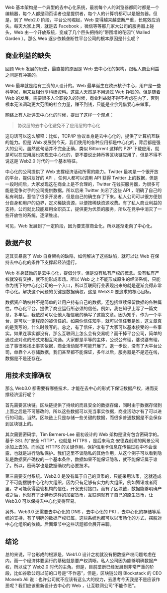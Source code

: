 Web 基本架构是一个典型的去中心化系统，最初每个人的浏览器都同时都是一个编辑器，每个人都是网页读者也是提供者，每个人的计算机都可以是服务器。但是，到了 Web2.0 阶段，平台公司崛起，Web 变得越来越垄断严重，长尾效应消失。每天大家上网，就是去 Facebook ，微信等等那几家大公司的服务器上碰头，Web 由一个开放系统，变成了几个巨头把持的”带围墙的花园“（ Walled Garden ）。那么 Web 逐步依赖垄断性平台公司的根本原因是什么呢？

## 商业利益的缺失
回顾 Web 发展的历史，最直接的原因是 Web 去中心化的架构，跟私人商业利益之间是有冲突的。

Web 最早就是给有工资的人设计的。Web 最早诞生在欧洲核子中心，用户是一些科学家，用来互相分享科研资料。这些人天然是不用通过 Web 挣钱的。但是随着 Web 的发展，需要很多人全职投入的时候，商业利益就不得不考虑在内了，否则根本无法调动更大范围的社会力量，赚不到钱，只能是业余凭借爱心来做事。

网络上有人批评去中心化的时候，提出了这样一个观点：

> 协议层的去中心化避免不了应用层的中心化

这句话可以这么解释：比如，TCP/IP 协议本身是去中心化的，提供了计算机互联的能力。但是 Web 发展到今天，我们使用的各种应用都是中心化的，背后都是强大的公司。虽然这句话并不完全正确，类似 Bittorrent 这样的 P2P 下载应用，就是可以在应用层也实现去中心化的，更不要说比特币等区块链应用了，但是不得不说这是 Web2.0 时代的一个基本特征。

中心化的公司提供了 Web 支撑经济活动所需的能力。Twitter 最初是一个很开放的平台，提供友好的 API ，任何人都可以调用 API 获得 Twitter 上的数据，但是一段时间后，大家发现这在商业上是不合理的，Twitter 花钱买服务器，为很多可能是竞争对手的公司提供数据。所以后来 Twitter 关闭了这些 API ，明确了自己的私有利益，惹恼了很多开发者，但是自己的确生存了下来。私人公司可以很方便划分自身和用户的边界，定义稀缺资源，以便按稀缺资源收费。有了私人商业利益的支持，公司就比较能雇用全职员工，提供更为优质的服务，所以在竞争中消灭了一些开放性的系统，逐渐胜出。

可见，Web 发展到了一定阶段，因为要支撑商业化，所以逐渐走向了中心化。

## 数据产权
这其实暴露了 Web 自身架构的缺陷，如何解决了这些缺陷，就可以让 Web 在保持去中心化的条件下支撑起经济运行。

Web 本身鼓励的是去中心化，提倡分享，但是没有私有产权的概念。没有私有产权就没有交换，就不能形成市场。所以 Web 之上不能形成原生的经济系统，只能作为线下的中心化公司的一个入口，所以互联网行业表现出来的就是逐渐变得非常中心化。解决这个问题的关键是数据确权，这是 Web3.0 要追求的核心目标。

数据资产确权并不是简单的让用户持有自己的数据，还包括继续保留数据的各种属性。中心化平台，提供了商业运行所必须的信任。例如，我在知乎上写了一篇文章，多年后，我依然可以让他人相信我的确写了这篇文章。因为知乎，作为一个平台，是可以一定程度的被信任的。如果你信任知乎，就可以信任我是谁，这文章真的是我写的，什么时候写的。总之，有了信任，才有了大家可以基本接受的一些事实。如果连事实都没有，那么互联网上怎么会有交易呢？而干掉平台公司，简单的通过点对点的形式来相互沟通。大家都是平等的主体，公说公有理，婆说婆有理，出了事很难找出事实依据，商业活动就不可能开展了。退一步说，没有了大平台公司，单靠个人存储数据，我们甚至都不能保证，多年以后，服务器是不是还在线，数据是不是还存在。

## 用技术支撑确权
那么 Web3.0 都需要有哪些技术，才能在去中心的形式下保证数据产权，进而支撑经济运行呢？

首先需要区块链。区块链提供了持续的而且安全的数据存储，同时由于数据存储到上面之后是不可篡改的，所以这些数据可以充当事实依据，商业活动才有了可以进行的可能。当然，区块链上只是存储一些关键的数据，而很多普通数据是不会保存到区块链上的。

其次需要密码学。Tim Berners-Lee 最初设计的 Web 架构是没有包含密码学的。基于 SSL 的”安全 HTTP"，也就是 HTTPS ，是后来马克·安德森创建的网景公司添加上去的。而添加 HTTPS 的关键作用，保护信用卡信息在传输过程中不会泄露，也就是进行隐私保护。我们这里不谈隐私的其他作用，从这个例子可以看到隐私是数据资产确权的一个基本条件，数据如果不能保证隐私，就不能保证属于谁了。所以，密码学也是数据确权的必要技术。

第三需要支付系统。Web2.0 是没有属于自己的货币的，只能采用法币，这就造成了不可能摆脱中心化的大组织，因为只有足够有实力的大组织，例如腾讯或者阿里，才可能获得监管机构的信任，开发支付接口。而有了区块链，数据能够明确产权之后，也就有了比特币这样的加密货币，互联网就有了自己的原生货币，让 Web3.0 可以保持去中心化变得容易。

另外，Web3.0 还需要去中心化的 DNS ，去中心化的 PKI ，去中心化的存储等系统的支持，有了明确的数据产权归属，这些系统也都可以以市场化的方式，摆脱对中心化组织的依赖。后面章节中这些话题都会展开来聊。

## 结论
总的来说，平台形成的根源是，Web1.0 设计之初就没有把数据产权问题考虑在内，而一个经济体要运行的基础就是要产权清晰。私人公司因为能够明确数据产权，所以成了 Web2.0 时代的主角。但是，目前垄断已经发展到非常严重的阶段，比如谷歌公司以前的口号是“不作恶”，但是，区块链公司 Blockstack 的 CEO Moneeb Ali 说：也许公司就不应该有这么大的权力，去思考今天我是不是应该作恶呢？我们应该重新设计去中心的 Web ，让互联网公司“不能作恶”。
